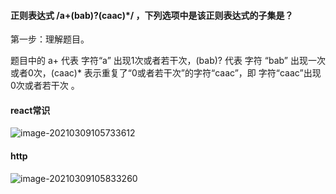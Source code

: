 #### 正则表达式 /a+(bab)?(caac)*/ ，下列选项中是该正则表达式的子集是？

第一步：理解题目。

题目中的 a+ 代表 字符“a” 出现1次或者若干次，(bab)? 代表 字符 “bab” 出现一次或者0次，(caac)* 表示重复了“0或者若干次”的字符“caac”，即 字符“caac”出现0次或者若干次 。

#### react常识

![image-20210309105733612](C:\Users\legion\AppData\Roaming\Typora\typora-user-images\image-20210309105733612.png)

#### http

![image-20210309105833260](C:\Users\legion\AppData\Roaming\Typora\typora-user-images\image-20210309105833260.png)

